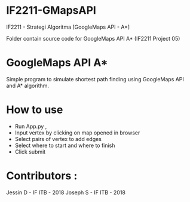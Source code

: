 # IF2211-GMapsAPI
IF2211 - Strategi Algoritma [GoogleMaps API - A*]

Folder contain source code for GoogleMaps API A* (IF2211 Project 05)

# GoogleMaps API A*
Simple program to simulate shortest path finding using GoogleMaps API and A* algorithm.

# How to use
* Run App.py , 
* Input vertex by clicking on map opened in browser
* Select pairs of vertex to add edges
* Select where to start and where to finish
* Click submit

# Contributors :
Jessin D - IF ITB - 2018
Joseph S - IF ITB - 2018
